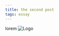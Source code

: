```yaml
---
title: the second post
tags: essay
---
```


lorem
![Logo][1]

[1]: https://commonmark.org/help/images/favicon.png "Creative Commons licensed"